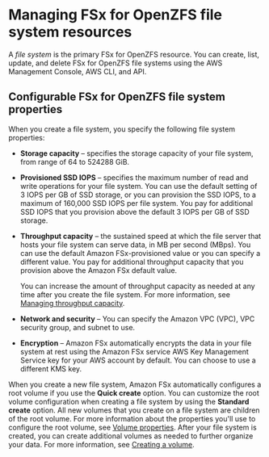 # Managing FSx for OpenZFS file system resources<a name="managing-file-systems"></a>

A *file system* is the primary FSx for OpenZFS resource\. You can create, list, update, and delete FSx for OpenZFS file systems using the AWS Management Console, AWS CLI, and API\.

## Configurable FSx for OpenZFS file system properties<a name="fsx-openzfs-file-system-properties"></a>

When you create a file system, you specify the following file system properties:
+ **Storage capacity** – specifies the storage capacity of your file system, from range of 64 to 524288 GiB\.
+ **Provisioned SSD IOPS** – specifies the maximum number of read and write operations for your file system\. You can use the default setting of 3 IOPS per GB of SSD storage, or you can provision the SSD IOPS, to a maximum of 160,000 SSD IOPS per file system\. You pay for additional SSD IOPS that you provision above the default 3 IOPS per GB of SSD storage\.
+ **Throughput capacity** – the sustained speed at which the file server that hosts your file system can serve data, in MB per second \(MBps\)\. You can use the default Amazon FSx\-provisioned value or you can specify a different value\. You pay for additional throughput capacity that you provision above the Amazon FSx default value\.

  You can increase the amount of throughput capacity as needed at any time after you create the file system\. For more information, see [Managing throughput capacity](managing-throughput-capacity.md)\.
+ **Network and security** – You can specify the Amazon VPC \(VPC\), VPC security group, and subnet to use\.
+ **Encryption** – Amazon FSx automatically encrypts the data in your file system at rest using the Amazon FSx service AWS Key Management Service key for your AWS account by default\. You can choose to use a different KMS key\.

When you create a new file system, Amazon FSx automatically configures a root volume if you use the **Quick create** option\. You can customize the root volume configuration when creating a file system by using the **Standard create** option\. All new volumes that you create on a file system are children of the root volume\. For more information about the properties you'll use to configure the root volume, see [Volume properties](managing-volumes.md#volume-properties)\. After your file system is created, you can create additional volumes as needed to further organize your data\. For more information, see [Creating a volume](managing-volumes.md#creating-volumes)\. 